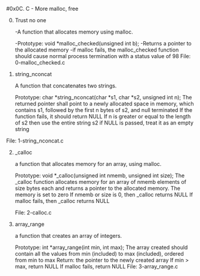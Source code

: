 #0x0C. C - More malloc, free

0. Trust no one

 	-A function that allocates memory using malloc.

	-Prototype: void *malloc_checked(unsigned int b);
	-Returns a pointer to the allocated memory
	-if malloc fails, the malloc_checked function should cause normal process termination with a status value of 98
File: 0-malloc_checked.c

1. string_nconcat

	A function that concatenates two strings.

	Prototype: char *string_nconcat(char *s1, char *s2, unsigned int n);
	The returned pointer shall point to a newly allocated space in memory, which contains s1, followed by the first n bytes of s2, and null terminated
	If the function fails, it should return NULL
	If n is greater or equal to the length of s2 then use the entire string s2
	if NULL is passed, treat it as an empty string

File: 1-string_nconcat.c

2. _calloc

	a function that allocates memory for an array, using malloc.

	Prototype: void *_calloc(unsigned int nmemb, unsigned int size);
	The _calloc function allocates memory for an array of nmemb elements of size bytes each and returns a pointer to the allocated memory.
	The memory is set to zero
	If nmemb or size is 0, then _calloc returns NULL
	If malloc fails, then _calloc returns NULL

	File: 2-calloc.c

3. array_range

	a function that creates an array of integers.

	Prototype: int *array_range(int min, int max);
	The array created should contain all the values from min (included) to max (included), ordered from min to max
	Return: the pointer to the newly created array
	If min > max, return NULL
	If malloc fails, return NULL
File: 3-array_range.c

